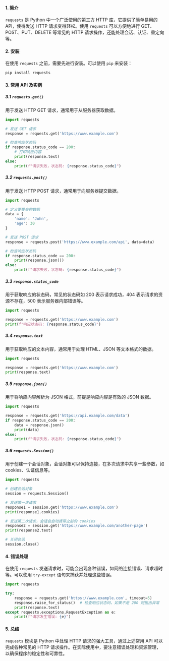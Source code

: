 #### 1. 简介
`requests` 是 Python 中一个广泛使用的第三方 HTTP 库，它提供了简单易用的 API，使得发送 HTTP 请求变得轻松。使用 `requests` 可以方便地进行 GET、POST、PUT、DELETE 等常见的 HTTP 请求操作，还能处理会话、认证、重定向等。

#### 2. 安装
在使用 `requests` 之前，需要先进行安装。可以使用 `pip` 来安装：

```bash
pip install requests
```

#### 3. 常用 API 及实例
##### 3.1 `requests.get()`
用于发送 HTTP GET 请求，通常用于从服务器获取数据。

```python
import requests

# 发送 GET 请求
response = requests.get('https://www.example.com')

# 检查响应状态码
if response.status_code == 200:
    # 打印响应内容
    print(response.text)
else:
    print(f"请求失败，状态码: {response.status_code}")
```

##### 3.2 `requests.post()`
用于发送 HTTP POST 请求，通常用于向服务器提交数据。

```python
import requests

# 定义要提交的数据
data = {
    'name': 'John',
    'age': 30
}

# 发送 POST 请求
response = requests.post('https://www.example.com/api', data=data)

# 检查响应状态码
if response.status_code == 200:
    print(response.json())
else:
    print(f"请求失败，状态码: {response.status_code}")
```

##### 3.3 `response.status_code`
用于获取响应的状态码，常见的状态码如 200 表示请求成功，404 表示请求的资源不存在，500 表示服务器内部错误等。

```python
import requests

response = requests.get('https://www.example.com')
print(f"响应状态码: {response.status_code}")
```

##### 3.4 `response.text`
用于获取响应的文本内容，通常用于处理 HTML、JSON 等文本格式的数据。

```python
import requests

response = requests.get('https://www.example.com')
print(response.text)
```

##### 3.5 `response.json()`
用于将响应内容解析为 JSON 格式，前提是响应内容是有效的 JSON 数据。

```python
import requests

response = requests.get('https://api.example.com/data')
if response.status_code == 200:
    data = response.json()
    print(data)
else:
    print(f"请求失败，状态码: {response.status_code}")
```

##### 3.6 `requests.Session()`
用于创建一个会话对象，会话对象可以保持连接，在多次请求中共享一些参数，如 cookies、认证信息等。

```python
import requests

# 创建会话对象
session = requests.Session()

# 发送第一次请求
response1 = session.get('https://www.example.com')
print(response1.cookies)

# 发送第二次请求，会话会自动携带之前的 cookies
response2 = session.get('https://www.example.com/another-page')
print(response2.text)

# 关闭会话
session.close()
```

#### 4. 错误处理
在使用 `requests` 发送请求时，可能会出现各种错误，如网络连接错误、请求超时等。可以使用 `try-except` 语句来捕获并处理这些错误。

```python
import requests

try:
    response = requests.get('https://www.example.com', timeout=5)
    response.raise_for_status()  # 检查响应状态码，如果不是 200 则抛出异常
    print(response.text)
except requests.exceptions.RequestException as e:
    print(f"请求发生错误: {e}")
```

#### 5. 总结
`requests` 模块是 Python 中处理 HTTP 请求的强大工具，通过上述常用 API 可以完成各种常见的 HTTP 请求操作。在实际使用中，要注意错误处理和资源管理，以确保程序的稳定性和可靠性。

